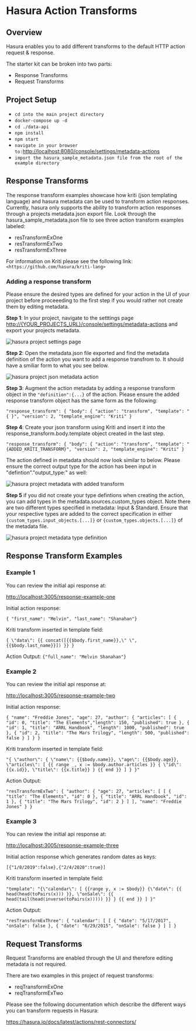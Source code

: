 # Hasura Action Transforms

## Overview

Hasura enables you to add different transforms to the default HTTP action
request & response.

The starter kit can be broken into two parts:

- Response Transforms
- Request Transforms

## Project Setup

- `cd into the main project directory`
- `docker-compose up -d`
- `cd ./data-api`
- `npm install`
- `npm start`
- `navigate in your browser to:`<http://localhost:8080/console/settings/metadata-actions>
- `import the hasura_sample_metadata.json file from the root of the example directory`

## Response Transforms

The response transform examples showcase how kriti (json templating language)
and hasura metadata can be used to transform action responses. Currently, hasura
only supports the ability to transform action responses through a projects
metadata.json export file. Look through the hasura_sample_metadata.json file to
see three action transform examples labeled:

- resTransformExOne
- resTransformExTwo
- resTransformExThree

For information on Kriti please see the following link:
`<https://github.com/hasura/kriti-lang>`

### Adding a response transform

Please ensure the desired types are defined for your action in the UI of your
project before proceeeding to the first step if you would rather not create them
by editing metadata.

**Step 1**: In your project, navigate to the setttings page
<http://{YOUR_PROJECTS_URL}/console/settings/metadata-actions> and export your
projects metadata.

![hasura project settings page](./static-images/add_response_step_1.png?raw=true)

**Step 2**: Open the metadata.json file exported and find the metadata
definition of the action you want to add a response transfrom to. It should have
a smiliar form to what you see below.

![hasura project json metadata action](./static-images/add_response_step_2.png?raw=true)

**Step 3**: Augment the action metadata by adding a response transform object in
the `"definition":{...}` of the action. Please ensure the added response
transform object has the same form as the following:

`"response_transform": { "body": { "action": "transform", "template": "{ }", "version": 2, "template_engine": "Kriti" }`

**Step 4**: Create your json transform using Kriti and insert it into the
response_transform.body.template object created in the last step.

`"response_transform": { "body": { "action": "transform", "template": "{ADDED_KRITI_TRANSFORM}", "version": 2, "template_engine": "Kriti" }`

The action defined in metadata should now look similar to below. Please ensure
the correct output type for the action has been input in
"defintion"."output_type:" as well:

![hasura project metadata with added transform](./static-images/add_response_step_4.png?raw=true)

**Step 5** if you did not create your type defintions when creating the action,
you can add types in the metadata.sources.custom_types object. Note there are
two different types specified in metadata: Input & Standard. Ensure that your
respective types are added to the correct specification in either
`{custom_types.input_objects.[...]}` or `{custom_types.objects.[...]}` of the
metadata file.

![hasura project metadata type definition](./static-images/add_response_step_5.png?raw=true)

## Response Transform Examples

### Example 1

You can review the initial api response at:

<http://localhost:3005/response-example-one>

Initial action response:

`{ "first_name": "Melvin", "last_name": "Shanahan"}`

Kriti transform inserted in template field:

`{ \"data\": {{ concat([{{$body.first_name}},\" \", {{$body.last_name}}]) }} }`

Action Output: `{"full_name": "Melvin Shanahan"}`

### Example 2

You can review the initial api response at:

<http://localhost:3005/response-example-two>

Initial action response:

`{ "name": "Freddie Jones", "age": 27, "author": { "articles": [ { "id": 0, "title": "The Elements","length": 150, "published": true }, { "id": 1, "title": "ARRL Handbook", "length": 1000, "published": true }, { "id": 2, "title": "The Mars Trilogy", "length": 500, "published": false } ] } }`

Kriti transform inserted in template field:

`"{ \"author\": { \"name\": {{$body.name}}, \"age\": {{$body.age}}, \"articles\": [ {{ range _, x := $body.author.articles }} { \"id\": {{x.id}}, \"title\": {{x.title}} } {{ end }} ] } }"`

Action Output:

`"resTransformExTwo": { "author": { "age": 27, "articles": [ [ { "title": "The Elements", "id": 0 }, { "title": "ARRL Handbook", "id": 1 }, { "title": "The Mars Trilogy", "id": 2 } ] ], "name": "Freddie Jones" } }`

### Example 3

You can review the initial api response at:

<http://localhost:3005/response-example-three>

Initial action response which generates random dates as keys:

`[{"1/8/2019":false},{"2/4/2020":true}]`

Kriti transform inserted in template field:

`"template": "{\"calendar\": [ {{range y, x := $body}} {\"date\": {{ head(head(toPairs(x))) }}, \"onSale\": {{ head(tail(head(inverse(toPairs(x))))) }} } {{ end }} ] }"`

Action Output:

`"resTransformExThree": { "calendar": [ [ { "date": "5/17/2017", "onSale": false }, { "date": "6/29/2015", "onSale": false } ] ] }`

## Request Transforms

Request Transforms are enabled through the UI and therefore editing metadata is
not required.

There are two examples in this project of request transforms:

- reqTransformExOne
- reqTransformExTwo

Please see the following documentation which describe the different ways you can
transform requests in Hasura:

<https://hasura.io/docs/latest/actions/rest-connectors/>

